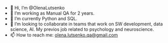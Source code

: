 - 👋 Hi, I’m @OlenaLutsenko
- 👀 I’m working as Manual QA for 2 years.
- 🌱 I’m currently Python and SQL.
- 💞️ I’m looking to collaborate in teams that work on SW development, data science, AI. My previos job related to psychology and neuroscience. 
- 📫 How to reach me: olena.lutsenko.qa@gmail.com

<!---
OlenaLutsenko/OlenaLutsenko is a ✨ special ✨ repository because its `README.md` (this file) appears on your GitHub profile.
You can click the Preview link to take a look at your changes.
--->

